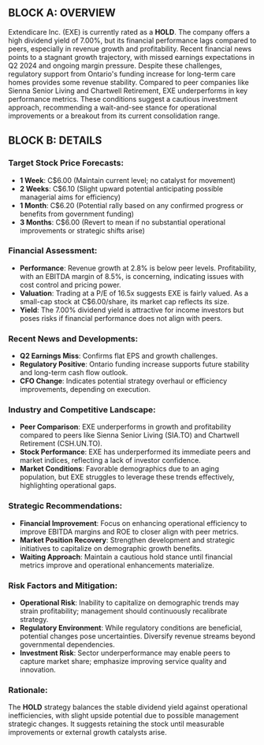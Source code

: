 ## BLOCK A: OVERVIEW

Extendicare Inc. (EXE) is currently rated as a **HOLD**. The company offers a high dividend yield of 7.00%, but its financial performance lags compared to peers, especially in revenue growth and profitability. Recent financial news points to a stagnant growth trajectory, with missed earnings expectations in Q2 2024 and ongoing margin pressure. Despite these challenges, regulatory support from Ontario's funding increase for long-term care homes provides some revenue stability. Compared to peer companies like Sienna Senior Living and Chartwell Retirement, EXE underperforms in key performance metrics. These conditions suggest a cautious investment approach, recommending a wait-and-see stance for operational improvements or a breakout from its current consolidation range.

## BLOCK B: DETAILS

### Target Stock Price Forecasts:
- **1 Week**: C$6.00 (Maintain current level; no catalyst for movement)
- **2 Weeks**: C$6.10 (Slight upward potential anticipating possible managerial aims for efficiency)
- **1 Month**: C$6.20 (Potential rally based on any confirmed progress or benefits from government funding)
- **3 Months**: C$6.00 (Revert to mean if no substantial operational improvements or strategic shifts arise)

### Financial Assessment:
- **Performance**: Revenue growth at 2.8% is below peer levels. Profitability, with an EBITDA margin of 8.5%, is concerning, indicating issues with cost control and pricing power.
- **Valuation**: Trading at a P/E of 16.5x suggests EXE is fairly valued. As a small-cap stock at C$6.00/share, its market cap reflects its size.
- **Yield**: The 7.00% dividend yield is attractive for income investors but poses risks if financial performance does not align with peers.

### Recent News and Developments:
- **Q2 Earnings Miss**: Confirms flat EPS and growth challenges.
- **Regulatory Positive**: Ontario funding increase supports future stability and long-term cash flow outlook.
- **CFO Change**: Indicates potential strategy overhaul or efficiency improvements, depending on execution.

### Industry and Competitive Landscape:
- **Peer Comparison**: EXE underperforms in growth and profitability compared to peers like Sienna Senior Living (SIA.TO) and Chartwell Retirement (CSH.UN.TO).
- **Stock Performance**: EXE has underperformed its immediate peers and market indices, reflecting a lack of investor confidence.
- **Market Conditions**: Favorable demographics due to an aging population, but EXE struggles to leverage these trends effectively, highlighting operational gaps.

### Strategic Recommendations:
- **Financial Improvement**: Focus on enhancing operational efficiency to improve EBITDA margins and ROE to closer align with peer metrics.
- **Market Position Recovery**: Strengthen development and strategic initiatives to capitalize on demographic growth benefits.
- **Waiting Approach**: Maintain a cautious hold stance until financial metrics improve and operational enhancements materialize.

### Risk Factors and Mitigation:
- **Operational Risk**: Inability to capitalize on demographic trends may strain profitability; management should continuously recalibrate strategy.
- **Regulatory Environment**: While regulatory conditions are beneficial, potential changes pose uncertainties. Diversify revenue streams beyond governmental dependencies.
- **Investment Risk**: Sector underperformance may enable peers to capture market share; emphasize improving service quality and innovation.

### Rationale:
The **HOLD** strategy balances the stable dividend yield against operational inefficiencies, with slight upside potential due to possible management strategic changes. It suggests retaining the stock until measurable improvements or external growth catalysts arise.